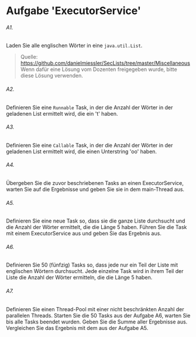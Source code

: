 # Aufgabe 'ExecutorService'

###### A1.
Laden Sie alle englischen Wörter in eine `java.util.List`.

> Quelle: https://github.com/danielmiessler/SecLists/tree/master/Miscellaneous
> Wenn dafür eine Lösung vom Dozenten freigegeben wurde, bitte diese Lösung verwenden. 

###### A2.
Definieren Sie eine `Runnable` Task, in der die Anzahl der Wörter in der geladenen List ermittelt wird, die ein 't' haben.

###### A3.
Definieren Sie eine `Callable` Task, in der die Anzahl der Wörter in der geladenen List ermittelt wird, die einen Unterstring 'oo' haben.

###### A4.
Übergeben Sie die zuvor beschriebenen Tasks an einen ExecutorService, warten Sie auf die Ergebnisse und geben Sie sie in dem main-Thread aus.

###### A5.
Definieren Sie eine neue Task so, dass sie die ganze Liste durchsucht und die Anzahl der Wörter ermittelt, die die Länge 5 haben. Führen Sie die Task mit einem ExecutorService aus und geben Sie das Ergebnis aus.

###### A6.
Definieren Sie 50 (fünfzig) Tasks so, dass jede nur ein Teil der Liste mit englischen Wörtern durchsucht. Jede einzelne Task wird in ihrem Teil der Liste die Anzahl der Wörter ermitteln, die die Länge 5 haben.

###### A7.
Definieren Sie einen Thread-Pool mit einer nicht beschränkten Anzahl der parallelen Threads. Starten Sie die 50 Tasks aus der Aufgabe A6, warten Sie bis alle Tasks beendet wurden. Geben Sie die Summe aller Ergebnisse aus. Vergleichen Sie das Ergebnis mit dem aus der Aufgabe A5.

